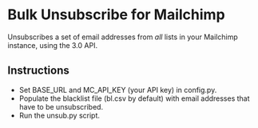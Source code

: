 # Bulk Unsubscribe for Mailchimp

Unsubscribes a set of email addresses from *all* lists in your
Mailchimp instance, using the 3.0 API.

## Instructions

  * Set BASE_URL and MC_API_KEY (your API key) in config.py.
  * Populate the blacklist file (bl.csv by default) with email
    addresses that have to be unsubscribed.
  * Run the unsub.py script.
